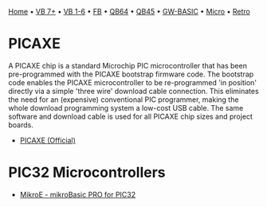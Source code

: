 [Home](https://gotbasic.com) • [VB 7+](vb.md) • [VB 1-6](vb6.md) • [FB](freebasic.md) • [QB64](qb64.md) • [QB45](qb.md) • [GW-BASIC](gw-basic.md) • [Micro](micro.md) • [Retro](retro.md)

# PICAXE

A PICAXE chip is a standard Microchip PIC microcontroller that has been pre-programmed with the PICAXE bootstrap firmware code. The bootstrap code enables the PICAXE microcontroller to be re-programmed 'in position' directly via a simple 'three wire' download cable connection. This eliminates the need for an (expensive) conventional PIC programmer, making the whole download programming system a low-cost USB cable. The same software and download cable is used for all PICAXE chip sizes and project boards.

- [PICAXE (Official)](https://picaxe.com/)

# PIC32 Microcontrollers

- [MikroE - mikroBasic PRO for PIC32](https://www.mikroe.com/mikrobasic-pic32)
